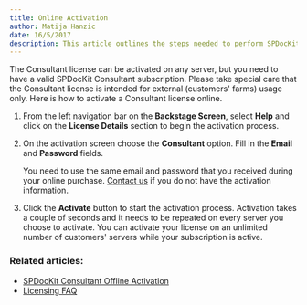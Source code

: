 ```yaml
---  
title: Online Activation
author: Matija Hanzic  
date: 16/5/2017  
description: This article outlines the steps needed to perform SPDocKit Consultant activation.
--- 
```


The Consultant license can be activated on any server, but you need to have a valid SPDocKit Consultant subscription. Please take special care that the Consultant license is intended for external (customers' farms) usage only. Here is how to activate a Consultant license online.

1. From the left navigation bar on the __Backstage Screen__, select __Help__ and click on the __License Details__ section to begin the activation process.
2. On the activation screen choose the __Consultant__ option. Fill in the __Email__ and __Password__ fields.

    You need to use the same email and password that you received during your online purchase. [Contact us](https://www.syskit.com/company/contact-us/) if you do not have the activation information.

3. Click the __Activate__ button to start the activation process. Activation takes a couple of seconds and it needs to be repeated on every server you choose to activate. You can activate your license on an unlimited number of customers' servers while your subscription is active.


### Related articles:
* [SPDocKit Consultant Offline Activation](#internal/activation/offline-activation/)
* [Licensing FAQ](#internal/activation/activation-faq/)